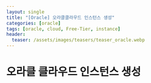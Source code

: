 ```yaml
---
layout: single
title: "[Oracle] 오라클클라우드 인스턴스 생성"
categories: [oracle]
tags: [oracle, cloud, Free-Tier, instance]
header:
  teaser: /assets/images/teasers/teaser_oracle.webp
---
```


# 오라클 클라우드 인스턴스 생성
